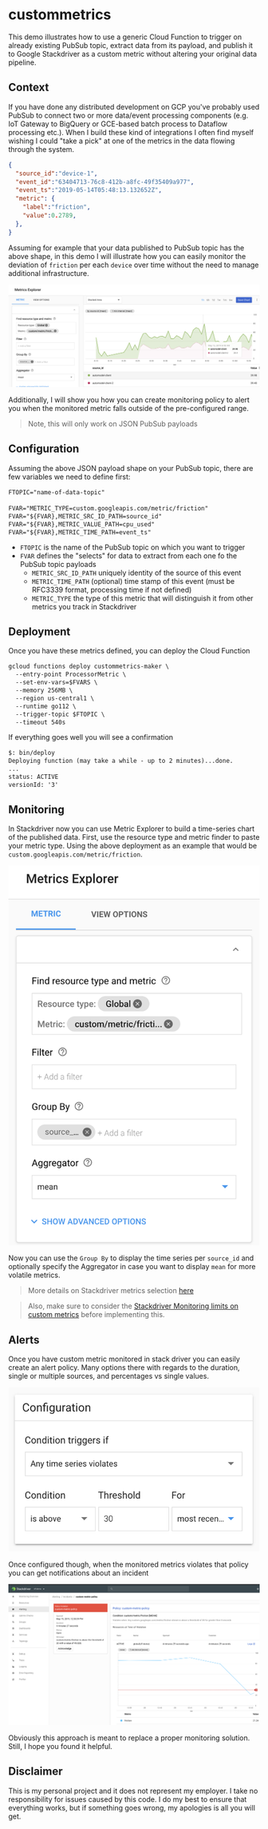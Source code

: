 # custommetrics

This demo illustrates how to use a generic Cloud Function to trigger on already existing PubSub topic, extract data from its payload, and publish it to Google Stackdriver as a custom metric without altering your original data pipeline.

## Context

If you have done any distributed development on GCP you've probably used PubSub to connect two or more data/event processing components (e.g. IoT Gateway to BigQuery or GCE-based batch process to Dataflow processing etc.). When I build these kind of integrations I often find myself wishing I could "take a pick" at one of the metrics in the data flowing through the system.

```json
{
  "source_id":"device-1",
  "event_id":"63404713-76c8-412b-a8fc-49f35409a977",
  "event_ts":"2019-05-14T05:48:13.132652Z",
  "metric": {
    "label":"friction",
    "value":0.2789,
  },
}
```

Assuming for example that your data published to PubSub topic has the above shape, in this demo I will illustrate how you can easily monitor the deviation of `friction` per each `device` over time without the need to manage additional infrastructure.

![Chart](./img/sd.png "Stackdriver Chart")

Additionally, I will show you how you can create monitoring policy to alert you when the monitored metric falls outside of the pre-configured range.

> Note, this will only work on JSON PubSub payloads

## Configuration

Assuming the above JSON payload shape on your PubSub topic, there are few variables we need to define first:

```shell
FTOPIC="name-of-data-topic"

FVAR="METRIC_TYPE=custom.googleapis.com/metric/friction"
FVAR="${FVAR},METRIC_SRC_ID_PATH=source_id"
FVAR="${FVAR},METRIC_VALUE_PATH=cpu_used"
FVAR="${FVAR},METRIC_TIME_PATH=event_ts"
```

* `FTOPIC` is the name of the PubSub topic on which you want to trigger
* `FVAR` defines the "selects" for data to extract from each one fo the PubSub topic payloads
  * `METRIC_SRC_ID_PATH` uniquely identity of the source of this event
  * `METRIC_TIME_PATH` (optional) time stamp of this event (must be RFC3339 format, processing time if not defined)
  * `METRIC_TYPE` the type of this metric that will distinguish it from other metrics you track in Stackdriver

## Deployment

Once you have these metrics defined, you can deploy the Cloud Function

```shell
gcloud functions deploy custommetrics-maker \
  --entry-point ProcessorMetric \
  --set-env-vars=$FVARS \
  --memory 256MB \
  --region us-central1 \
  --runtime go112 \
  --trigger-topic $FTOPIC \
  --timeout 540s
```

If everything goes well you will see a confirmation

```shell
$: bin/deploy
Deploying function (may take a while - up to 2 minutes)...done.
...
status: ACTIVE
versionId: '3'
```

## Monitoring

In Stackdriver now you can use Metric Explorer to build a time-series chart of the published data. First, use the  resource type and metric finder to paste your metric type. Using the above deployment as an example that would be `custom.googleapis.com/metric/friction`.

![Metric](./img/metric.png "Stackdriver Metric")

Now you can use the `Group By` to display the time series per `source_id` and optionally specify the Aggregator in case you want to display `mean` for more volatile metrics.

> More details on Stackdriver metrics selection [here](https://cloud.google.com/monitoring/charts/metrics-selector)

> Also, make sure to consider the [Stackdriver Monitoring limits on custom metrics](https://cloud.google.com/monitoring/quotas) before implementing this.


## Alerts

Once you have custom metric monitored in stack driver you can easily create an alert policy. Many options there with regards to the duration, single or multiple sources, and percentages vs single values.

![Alert](./img/alert.png "Stackdriver Alert Policy")

Once configured though, when the monitored metrics violates that policy you can get notifications about an incident

![Alert](./img/incident.png "Stackdriver Incident")

Obviously this approach is meant to replace a proper monitoring solution. Still, I hope you found it helpful.

## Disclaimer

This is my personal project and it does not represent my employer. I take no responsibility for issues caused by this code. I do my best to ensure that everything works, but if something goes wrong, my apologies is all you will get.